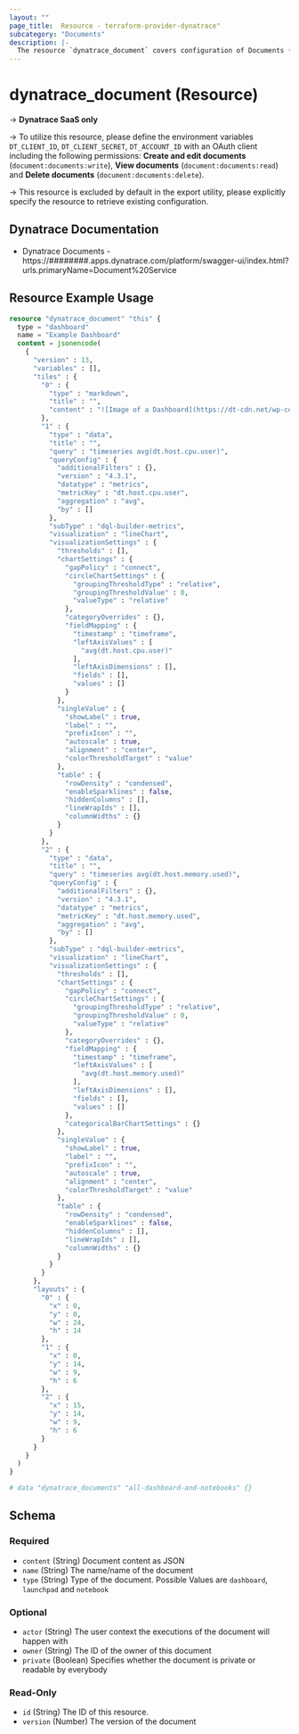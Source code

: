 ```yaml
---
layout: ""
page_title:  Resource - terraform-provider-dynatrace"
subcategory: "Documents"
description: |-
  The resource `dynatrace_document` covers configuration of Documents (dashboards and notebooks) in Dynatrace.
---
```


# dynatrace_document (Resource)

-> **Dynatrace SaaS only**

-> To utilize this resource, please define the environment variables `DT_CLIENT_ID`, `DT_CLIENT_SECRET`, `DT_ACCOUNT_ID` with an OAuth client including the following permissions: **Create and edit documents** (`document:documents:write`), **View documents** (`document:documents:read`) and **Delete documents** (`document:documents:delete`).

-> This resource is excluded by default in the export utility, please explicitly specify the resource to retrieve existing configuration.

## Dynatrace Documentation

- Dynatrace Documents - https://########.apps.dynatrace.com/platform/swagger-ui/index.html?urls.primaryName=Document%20Service

## Resource Example Usage

```terraform
resource "dynatrace_document" "this" {
  type = "dashboard"
  name = "Example Dashboard"
  content = jsonencode(
    {
      "version" : 13,
      "variables" : [],
      "tiles" : {
        "0" : {
          "type" : "markdown",
          "title" : "",
          "content" : "![Image of a Dashboard](https://dt-cdn.net/wp-content/uploads/2022/09/pic1____Dashboard-Preset___PNG.png)"
        },
        "1" : {
          "type" : "data",
          "title" : "",
          "query" : "timeseries avg(dt.host.cpu.user)",
          "queryConfig" : {
            "additionalFilters" : {},
            "version" : "4.3.1",
            "datatype" : "metrics",
            "metricKey" : "dt.host.cpu.user",
            "aggregation" : "avg",
            "by" : []
          },
          "subType" : "dql-builder-metrics",
          "visualization" : "lineChart",
          "visualizationSettings" : {
            "thresholds" : [],
            "chartSettings" : {
              "gapPolicy" : "connect",
              "circleChartSettings" : {
                "groupingThresholdType" : "relative",
                "groupingThresholdValue" : 0,
                "valueType" : "relative"
              },
              "categoryOverrides" : {},
              "fieldMapping" : {
                "timestamp" : "timeframe",
                "leftAxisValues" : [
                  "avg(dt.host.cpu.user)"
                ],
                "leftAxisDimensions" : [],
                "fields" : [],
                "values" : []
              }
            },
            "singleValue" : {
              "showLabel" : true,
              "label" : "",
              "prefixIcon" : "",
              "autoscale" : true,
              "alignment" : "center",
              "colorThresholdTarget" : "value"
            },
            "table" : {
              "rowDensity" : "condensed",
              "enableSparklines" : false,
              "hiddenColumns" : [],
              "lineWrapIds" : [],
              "columnWidths" : {}
            }
          }
        },
        "2" : {
          "type" : "data",
          "title" : "",
          "query" : "timeseries avg(dt.host.memory.used)",
          "queryConfig" : {
            "additionalFilters" : {},
            "version" : "4.3.1",
            "datatype" : "metrics",
            "metricKey" : "dt.host.memory.used",
            "aggregation" : "avg",
            "by" : []
          },
          "subType" : "dql-builder-metrics",
          "visualization" : "lineChart",
          "visualizationSettings" : {
            "thresholds" : [],
            "chartSettings" : {
              "gapPolicy" : "connect",
              "circleChartSettings" : {
                "groupingThresholdType" : "relative",
                "groupingThresholdValue" : 0,
                "valueType" : "relative"
              },
              "categoryOverrides" : {},
              "fieldMapping" : {
                "timestamp" : "timeframe",
                "leftAxisValues" : [
                  "avg(dt.host.memory.used)"
                ],
                "leftAxisDimensions" : [],
                "fields" : [],
                "values" : []
              },
              "categoricalBarChartSettings" : {}
            },
            "singleValue" : {
              "showLabel" : true,
              "label" : "",
              "prefixIcon" : "",
              "autoscale" : true,
              "alignment" : "center",
              "colorThresholdTarget" : "value"
            },
            "table" : {
              "rowDensity" : "condensed",
              "enableSparklines" : false,
              "hiddenColumns" : [],
              "lineWrapIds" : [],
              "columnWidths" : {}
            }
          }
        }
      },
      "layouts" : {
        "0" : {
          "x" : 0,
          "y" : 0,
          "w" : 24,
          "h" : 14
        },
        "1" : {
          "x" : 0,
          "y" : 14,
          "w" : 9,
          "h" : 6
        },
        "2" : {
          "x" : 15,
          "y" : 14,
          "w" : 9,
          "h" : 6
        }
      }
    }
  )
}

# data "dynatrace_documents" "all-dashboard-and-notebooks" {}
```


<!-- schema generated by tfplugindocs -->
## Schema

### Required

- `content` (String) Document content as JSON
- `name` (String) The name/name of the document
- `type` (String) Type of the document. Possible Values are `dashboard`, `launchpad` and `notebook`

### Optional

- `actor` (String) The user context the executions of the document will happen with
- `owner` (String) The ID of the owner of this document
- `private` (Boolean) Specifies whether the document is private or readable by everybody

### Read-Only

- `id` (String) The ID of this resource.
- `version` (Number) The version of the document
